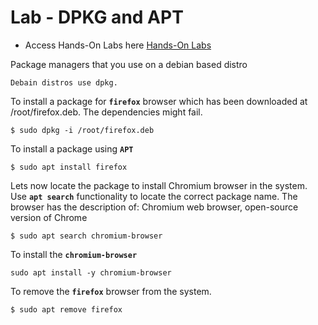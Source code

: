 # Lab - DPKG and APT

- Access Hands-On Labs here [Hands-On Labs](https://kodekloud.com/topic/lab-dpkg-and-apt-2/)

Package managers that you use on a debian based distro
```
Debain distros use dpkg.
```

To install a package for **`firefox`** browser which has been downloaded at /root/firefox.deb. The dependencies might fail.
```
$ sudo dpkg -i /root/firefox.deb
```

To install a package using **`APT`**
```
$ sudo apt install firefox
```

Lets now locate the package to install Chromium browser in the system. Use **`apt search`** functionality to locate the correct package name. The browser has the description of: Chromium web browser, open-source version of Chrome
```
$ sudo apt search chromium-browser
```

To install the **`chromium-browser`**
```
sudo apt install -y chromium-browser
```

To remove the **`firefox`** browser from the system.
```
$ sudo apt remove firefox
```
